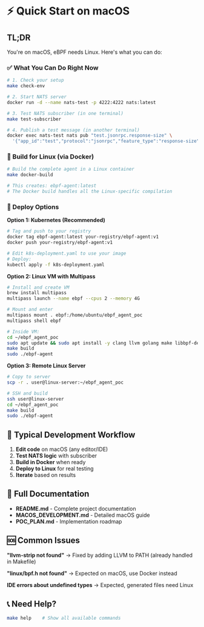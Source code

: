 # ⚡ Quick Start on macOS

## TL;DR

You're on macOS, eBPF needs Linux. Here's what you can do:

### ✅ What You Can Do Right Now

```bash
# 1. Check your setup
make check-env

# 2. Start NATS server
docker run -d --name nats-test -p 4222:4222 nats:latest

# 3. Test NATS subscriber (in one terminal)
make test-subscriber

# 4. Publish a test message (in another terminal)
docker exec nats-test nats pub "test.jsonrpc.response-size" \
  '{"app_id":"test","protocol":"jsonrpc","feature_type":"response-size","value":1234}'
```

### 🐳 Build for Linux (via Docker)

```bash
# Build the complete agent in a Linux container
make docker-build

# This creates: ebpf-agent:latest
# The Docker build handles all the Linux-specific compilation
```

### 🚀 Deploy Options

**Option 1: Kubernetes (Recommended)**
```bash
# Tag and push to your registry
docker tag ebpf-agent:latest your-registry/ebpf-agent:v1
docker push your-registry/ebpf-agent:v1

# Edit k8s-deployment.yaml to use your image
# Deploy:
kubectl apply -f k8s-deployment.yaml
```

**Option 2: Linux VM with Multipass**
```bash
# Install and create VM
brew install multipass
multipass launch --name ebpf --cpus 2 --memory 4G

# Mount and enter
multipass mount . ebpf:/home/ubuntu/ebpf_agent_poc
multipass shell ebpf

# Inside VM:
cd ~/ebpf_agent_poc
sudo apt update && sudo apt install -y clang llvm golang make libbpf-dev linux-headers-$(uname -r)
make build
sudo ./ebpf-agent
```

**Option 3: Remote Linux Server**
```bash
# Copy to server
scp -r . user@linux-server:~/ebpf_agent_poc

# SSH and build
ssh user@linux-server
cd ~/ebpf_agent_poc
make build
sudo ./ebpf-agent
```

## 🎯 Typical Development Workflow

1. **Edit code** on macOS (any editor/IDE)
2. **Test NATS logic** with subscriber
3. **Build in Docker** when ready
4. **Deploy to Linux** for real testing
5. **Iterate** based on results

## 📖 Full Documentation

- **README.md** - Complete project documentation
- **MACOS_DEVELOPMENT.md** - Detailed macOS guide
- **POC_PLAN.md** - Implementation roadmap

## 🆘 Common Issues

**"llvm-strip not found"** → Fixed by adding LLVM to PATH (already handled in Makefile)

**"linux/bpf.h not found"** → Expected on macOS, use Docker instead

**IDE errors about undefined types** → Expected, generated files need Linux

## 📞 Need Help?

```bash
make help    # Show all available commands
```
